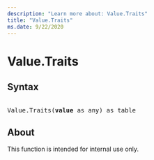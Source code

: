 ```yaml
---
description: "Learn more about: Value.Traits"
title: "Value.Traits"
ms.date: 9/22/2020
---
```

# Value.Traits

## Syntax

<pre> 
Value.Traits(<b>value</b> as any) as table
</pre>

## About
This function is intended for internal use only.

